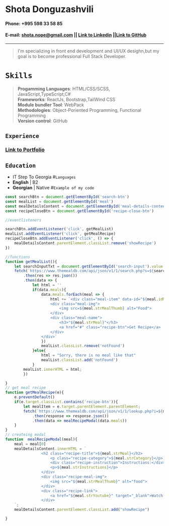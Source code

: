 # Shota Donguzashvili

#### Phone: +995 598 33 58 85

#### E-mail: shota.nope@gmail.com || [Link to Linkedin](https://www.linkedin.com/in/shota-donguzashvili-457280202) ||[Link to GitHub](https://github.com/donguzashvili)

---

> I'm specializing in front end development and UI/UX desighn,but my goal is to become professional Full Stack Developer.

# `Skills`

> **Progamming Languages**: HTML/CSS/SCSS, JavaScript,TypeScript,C#<br>
> **Frameworks**: ReactJs, Bootstrap,TailWind CSS<br>
> **Module bundler Tool**: WebPack <br>
> **Methodologies**: Object-Poriented Programming, Functional Programming<br>
> **Version control**: GitHub

## `Experience`

### [Link to Portfolio](https://donguzashvili.github.io/myPortfolio/)

## `Education`

- IT Step To Georgia #`Languages`
- **English** | B2
- **Georgian** | Native #`Example of my code`

```Javascript
const searchBtn = document.getElementById('search-btn')
const mealList = document.getElementById('meal')
const mealDetailsContent = document.getElementById('meal-details-content')
const recipeCloseBtn = document.getElementById('recipe-close-btn')

//eventlisteners

searchBtn.addEventListener('click', getMealList)
mealList.addEventListener('click', getMealRecipe)
recipeCloseBtn.addEventListener('click', () => {
    mealDetailsContent.parentElement.classList.remove('showRecipe')
})

//functions
function getMealList(){
    let searchInputTxt = document.getElementById('search-input').value.trim();
    fetch(`https://www.themealdb.com/api/json/v1/1/search.php?s=${searchInputTxt}`)
        .then(res => res.json())
        .then(data => {
            let html = ''
            if(data.meals){
                data.meals.forEach(meal => {
                    html += `<div class="meal-item" data-id="${meal.idMeal}">
                    <div class="meal-img">
                        <img src=${meal.strMealThumb} alt="Food">
                    </div>
                    <div class="meal-name">
                        <h3>"${meal.strMeal}"</h3>
                        <a href="#" class="recipe-btn">Get Recipe</a>
                    </div>
                </div>`
                })
                mealList.classList.remove('notFound')
            }else{
                html = "Sorry, there is no meal like that"
                mealList.classList.add('notFound')
            }
        mealList.innerHTML = html;
        })

}
// get meal recipe
function getMealRecipe(e){
    e.preventDefault()
    if(e.target.classList.contains('recipe-btn')){
        let mealItem = e.target.parentElement.parentElement;
        fetch(`https://www.themealdb.com/api/json/v1/1/lookup.php?i=${mealItem.dataset.id}`)
            .then(response => response.json())
            .then(data => mealRecipeModal(data.meals))
    }
}
// createing modal
function  mealRecipeModal(meal){
    meal = meal[0]
    mealDetailsContent.innerHTML = `
                <h2 class="recipe-title">${meal.strMeal}</h2>
                    <p class="recipe-category">${meal.strCategory}</p>
                    <div class="recipe-instruction">Instructions:</div>
                    <p>${meal.strInstructions}</p>
                </div>
                <div class="recipe-meal-img">
                    <img src="${meal.strMealThumb}" alt="food">
                </div>
                <div class="recipe-link">
                    <a href="${meal.strYoutube}" target="_blank">Watch video</a>
                </div>
    `;
    mealDetailsContent.parentElement.classList.add("showRecipe")

}
```
